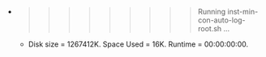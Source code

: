 * >>>>>>>>> Running inst-min-con-auto-log-root.sh ...
  * Disk size = 1267412K. Space Used = 16K. Runtime = 00:00:00:00.
